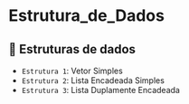 # Estrutura_de_Dados

## :hammer:  Estruturas de dados

- `Estrutura 1`: Vetor Simples
- `Estrutura 2`: Lista Encadeada Simples
- `Estrutura 3`: Lista Duplamente Encadeada
